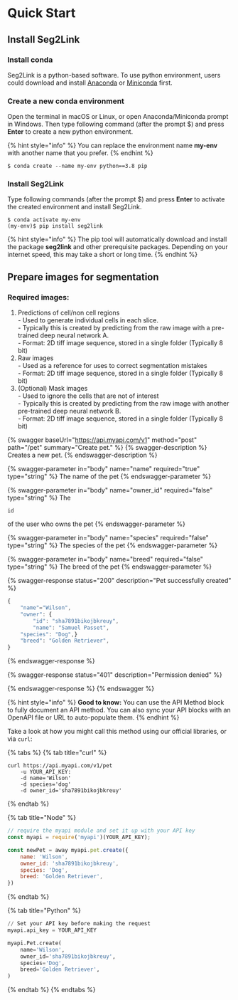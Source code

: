 # Quick Start

## Install Seg2Link

### Install conda

Seg2Link is a python-based software. To use python environment, users could download and install [Anaconda](https://www.anaconda.com/products/individual) or [Miniconda](https://docs.conda.io/en/latest/miniconda.html) first. &#x20;

### Create a new conda environment

Open the terminal in macOS or Linux, or open Anaconda/Miniconda prompt in Windows. Then type following command (after the prompt $) and press **Enter** to create a new python environment.&#x20;

{% hint style="info" %}
You can replace the environment name **my-env** with another name that you prefer.
{% endhint %}

```
$ conda create --name my-env python==3.8 pip
```

### Install Seg2Link

Type following commands (after the prompt $) and press **Enter** to activate the created environment and install Seg2Link.

```
$ conda activate my-env
(my-env)$ pip install seg2link
```

{% hint style="info" %}
The pip tool will automatically download and install the package **seg2link** and other prerequisite packages. Depending on your internet speed, this may take a short or long time.
{% endhint %}

## Prepare images for segmentation

### Required images:

1. Predictions of cell/non cell regions\
   \- Used to generate individual cells in each slice.\
   \- Typically this is created by predicting from the raw image with a pre-trained deep neural network A.\
   \- Format: 2D tiff image sequence, stored in a single folder (Typically 8 bit)
2. Raw images\
   \- Used as a reference for uses to correct segmentation mistakes\
   \- Format: 2D tiff image sequence, stored in a single folder (Typically 8 bit)
3. (Optional) Mask images\
   \- Used to ignore the cells that are not of interest\
   \- Typically this is created by predicting from the raw image with another pre-trained deep neural network B.\
   \- Format: 2D tiff image sequence, stored in a single folder (Typically 8 bit)

{% swagger baseUrl="https://api.myapi.com/v1" method="post" path="/pet" summary="Create pet." %}
{% swagger-description %}
Creates a new pet.
{% endswagger-description %}

{% swagger-parameter in="body" name="name" required="true" type="string" %}
The name of the pet
{% endswagger-parameter %}

{% swagger-parameter in="body" name="owner_id" required="false" type="string" %}
The 

`id`

 of the user who owns the pet
{% endswagger-parameter %}

{% swagger-parameter in="body" name="species" required="false" type="string" %}
The species of the pet
{% endswagger-parameter %}

{% swagger-parameter in="body" name="breed" required="false" type="string" %}
The breed of the pet
{% endswagger-parameter %}

{% swagger-response status="200" description="Pet successfully created" %}
```javascript
{
    "name"="Wilson",
    "owner": {
        "id": "sha7891bikojbkreuy",
        "name": "Samuel Passet",
    "species": "Dog",}
    "breed": "Golden Retriever",
}
```
{% endswagger-response %}

{% swagger-response status="401" description="Permission denied" %}

{% endswagger-response %}
{% endswagger %}

{% hint style="info" %}
**Good to know:** You can use the API Method block to fully document an API method. You can also sync your API blocks with an OpenAPI file or URL to auto-populate them.
{% endhint %}

Take a look at how you might call this method using our official libraries, or via `curl`:

{% tabs %}
{% tab title="curl" %}
```
curl https://api.myapi.com/v1/pet  
    -u YOUR_API_KEY:  
    -d name='Wilson'  
    -d species='dog'  
    -d owner_id='sha7891bikojbkreuy'  
```
{% endtab %}

{% tab title="Node" %}
```javascript
// require the myapi module and set it up with your API key
const myapi = require('myapi')(YOUR_API_KEY);

const newPet = away myapi.pet.create({
    name: 'Wilson',
    owner_id: 'sha7891bikojbkreuy',
    species: 'Dog',
    breed: 'Golden Retriever',
})
```
{% endtab %}

{% tab title="Python" %}
```python
// Set your API key before making the request
myapi.api_key = YOUR_API_KEY

myapi.Pet.create(
    name='Wilson',
    owner_id='sha7891bikojbkreuy',
    species='Dog',
    breed='Golden Retriever',
)
```
{% endtab %}
{% endtabs %}
